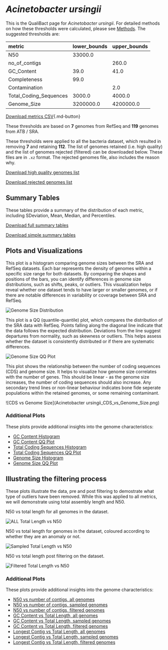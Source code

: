 # *Acinetobacter ursingii*

This is the QualiBact page for *Acinetobacter ursingii*. For detailed methods on how these thresholds were calculated, please see [Methods](../../methods.md).
The suggested thresholds are: 

| metric                 | lower_bounds   | upper_bounds   |
|:-----------------------|:---------------|:---------------|
| N50                    | 33000.0        |                |
| no_of_contigs          |                | 260.0          |
| GC_Content             | 39.0           | 41.0           |
| Completeness           | 99.0           |                |
| Contamination          |                | 2.0            |
| Total_Coding_Sequences | 3000.0         | 4000.0         |
| Genome_Size            | 3200000.0      | 4200000.0      |

[Download metrics CSV](Acinetobacter_ursingii_metrics.csv){.md-button}


These thresholds are based on **7** genomes from RefSeq and **119** genomes from ATB / SRA.

These thresholds were applied to all the bacteria dataset, which resulted in removing **7** and retaining **112**.
The list of genomes retained (i.e. high quality) and the list of genomes rejected (filtered) can be downloaded below. These files are in `.xz` format. The rejected genomes file, also includes the reason why.

[Download high quality genomes list](Acinetobacter_ursingii_high_quality_genomes.csv.xz)


[Download rejected genomes list](Acinetobacter_ursingii_filtered_out_genomes.csv.xz)



## Summary Tables
These tables provide a summary of the distribution of each metric, including SDeviation, Mean, Median, and Percentiles.

[Download full summary tables](summary.csv)

[Download simple summary tables](selected_summary.csv)

## Plots and Visualizations

This plot is a histogram comparing genome sizes between the SRA and RefSeq datasets. Each bar represents the density of genomes within a specific size range for both datasets. By comparing the shapes and positions of the bars, you can identify differences in genome size distributions, such as shifts, peaks, or outliers. This visualization helps reveal whether one dataset tends to have larger or smaller genomes, or if there are notable differences in variability or coverage between SRA and RefSeq.

![Genome Size Distribution](Genome_Size_refseq_histogram_kde.png)

This plot is a QQ (quantile-quantile) plot, which compares the distribution of the SRA data with RefSeq. Points falling along the diagonal line indicate that the data follows the expected distribution. Deviations from the line suggest departures from normality, such as skewness or outliers. This helps assess whether the dataset is consistently distributed or if there are systematic differences.

![Genome Size QQ Plot](Genome_Size_refseq_qqplot.png)

This plot shows the relationship between the number of coding sequences (CDS) and genome size. It helps to visualize how genome size correlates with the number of genes. This should be linear - as the genome size increases, the number of coding sequences should also increase. Any secondary trend lines or non-linear behaviour indicates bone fide seperate populations within the retained genomes, or some remaining contaminant. 

![CDS vs Genome Size](Acinetobacter ursingii_CDS_vs_Genome_Size.png)

### Additional Plots

These plots provide additional insights into the genome characteristics:

- [GC Content Histogram](GC_Content_refseq_histogram_kde.png)
- [GC Content QQ Plot](GC_Content_refseq_qqplot.png)
- [Total Coding Sequences Histogram](Total_Coding_Sequences_refseq_histogram_kde.png)
- [Total Coding Sequences QQ Plot](Total_Coding_Sequences_refseq_qqplot.png)
- [Genome Size Histogram](Genome_Size_refseq_histogram_kde.png)
- [Genome Size QQ Plot](Genome_Size_refseq_qqplot.png)
## Illustrating the filtering process
These plots illustrate the data, pre and post filtering to demostrate what type of outliers have been removed. While this was applied to all metrics, we will demonstrate using total assembly length and N50.

N50 vs total length for all genomes in the dataset.

![ALL Total Length vs N50](Acinetobacter_ursingii_all_total_length_N50.png)

N50 vs total length for genomes in the dataset, coloured according to whether they are an anomaly or not.

![Sampled Total Length vs N50](Acinetobacter_ursingii_sample_total_length_N50.png)

N50 vs total length post filtering on the dataset.

![Filtered Total Length vs N50](Acinetobacter_ursingii_filt_total_length_N50.png)

### Additional Plots

These plots provide additional insights into the genome characteristics:

- [N50 vs number of contigs, all genomes](Acinetobacter_ursingii_all_N50_number.png)
- [N50 vs number of contigs, sampled genomes](Acinetobacter_ursingii_sample_N50_number.png)
- [N50 vs number of contigs, filtered genomes](Acinetobacter_ursingii_filt_N50_number.png)
- [GC Content vs Total Length, all genomes](Acinetobacter_ursingii_all_total_length_GC_Content.png)
- [GC Content vs Total Length, sampled genomes](Acinetobacter_ursingii_sample_total_length_GC_Content.png)
- [GC Content vs Total Length, filtered genomes](Acinetobacter_ursingii_filt_total_length_GC_Content.png)
- [Longest Contig vs Total Length, all genomes](Acinetobacter_ursingii_all_total_length_longest.png)
- [Longest Contig vs Total Length, sampled genomes](Acinetobacter_ursingii_sample_total_length_longest.png)
- [Longest Contig vs Total Length, filtered genomes](Acinetobacter_ursingii_filt_total_length_longest.png)
